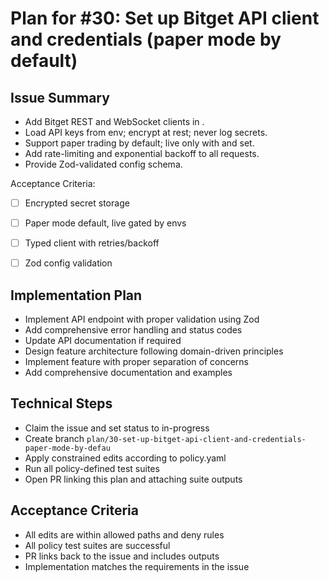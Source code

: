 # Plan for #30: Set up Bitget API client and credentials (paper mode by default)

## Issue Summary
- Add Bitget REST and WebSocket clients in .
- Load API keys from env; encrypt at rest; never log secrets.
- Support paper trading by default; live only with  and  set.
- Add rate-limiting and exponential backoff to all requests.
- Provide Zod-validated config schema.

Acceptance Criteria:
- [ ] Encrypted secret storage
- [ ] Paper mode default, live gated by envs
- [ ] Typed client with retries/backoff
- [ ] Zod config validation


## Implementation Plan
- Implement API endpoint with proper validation using Zod
- Add comprehensive error handling and status codes
- Update API documentation if required
- Design feature architecture following domain-driven principles
- Implement feature with proper separation of concerns
- Add comprehensive documentation and examples

## Technical Steps
- Claim the issue and set status to in-progress
- Create branch `plan/30-set-up-bitget-api-client-and-credentials-paper-mode-by-defau`
- Apply constrained edits according to policy.yaml
- Run all policy-defined test suites
- Open PR linking this plan and attaching suite outputs

## Acceptance Criteria
- All edits are within allowed paths and deny rules
- All policy test suites are successful
- PR links back to the issue and includes outputs
- Implementation matches the requirements in the issue